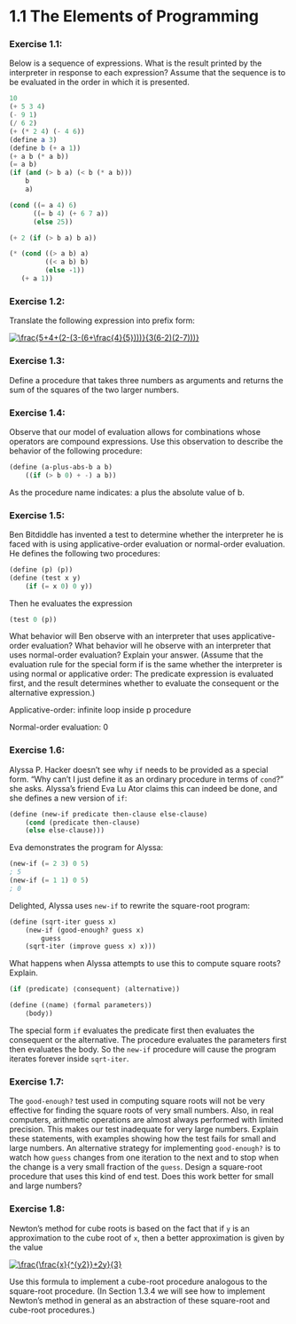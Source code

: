 # 1.1 The Elements of Programming

### Exercise 1.1:

Below is a sequence of expressions. What is the result printed by the interpreter in response to each expression? Assume that the sequence is to be evaluated in the order in which it is presented.

```scheme
10
(+ 5 3 4)
(- 9 1)
(/ 6 2)
(+ (* 2 4) (- 4 6))
(define a 3)
(define b (+ a 1))
(+ a b (* a b))
(= a b)
(if (and (> b a) (< b (* a b)))
    b
    a)

(cond ((= a 4) 6)
      ((= b 4) (+ 6 7 a))
      (else 25))

(+ 2 (if (> b a) b a))

(* (cond ((> a b) a)
         ((< a b) b)
         (else -1))
   (+ a 1))
```

### Exercise 1.2:

Translate the following expression into prefix form:

<a href="https://www.codecogs.com/eqnedit.php?latex=\frac{5&plus;4&plus;(2-(3-(6&plus;\frac{4}{5})))}{3(6-2)(2-7)))}" target="_blank"><img src="https://latex.codecogs.com/gif.latex?\frac{5&plus;4&plus;(2-(3-(6&plus;\frac{4}{5})))}{3(6-2)(2-7)))}" title="\frac{5+4+(2-(3-(6+\frac{4}{5})))}{3(6-2)(2-7)))}" /></a>

### Exercise 1.3:

Define a procedure that takes three numbers as arguments and returns the sum of the squares of the two larger numbers.

### Exercise 1.4:

Observe that our model of evaluation allows for combinations whose operators are compound expressions. Use this observation to describe the behavior of the following procedure:

```scheme
(define (a-plus-abs-b a b)
    ((if (> b 0) + -) a b))
```

As the procedure name indicates: a plus the absolute value of b.

### Exercise 1.5:

Ben Bitdiddle has invented a test to determine whether the interpreter he is faced with is using applicative-order evaluation or normal-order evaluation. He defines the following two procedures:

```scheme
(define (p) (p))
(define (test x y)
    (if (= x 0) 0 y))
```

Then he evaluates the expression

```scheme
(test 0 (p))
```

What behavior will Ben observe with an interpreter that uses applicative-order evaluation? What behavior will he observe with an interpreter that uses normal-order evaluation? Explain your answer. (Assume that the evaluation rule for the special form if is the same whether the interpreter is using normal or applicative order: The predicate expression is evaluated first, and the result determines whether to evaluate the consequent or the alternative expression.)

Applicative-order: infinite loop inside p procedure

Normal-order evaluation: 0

### Exercise 1.6:

Alyssa P. Hacker doesn’t see why `if` needs to be provided as a special form. “Why can’t I just define it as an ordinary procedure in terms of `cond`?” she asks. Alyssa’s friend Eva Lu Ator claims this can indeed be done, and she defines a new version of `if`:

```scheme
(define (new-if predicate then-clause else-clause)
    (cond (predicate then-clause)
    (else else-clause)))
```

Eva demonstrates the program for Alyssa:

```scheme
(new-if (= 2 3) 0 5)
; 5
(new-if (= 1 1) 0 5)
; 0
```

Delighted, Alyssa uses `new-if` to rewrite the square-root program:

```scheme
(define (sqrt-iter guess x)
    (new-if (good-enough? guess x)
        guess
    (sqrt-iter (improve guess x) x)))
```

What happens when Alyssa attempts to use this to compute square roots? Explain.

```scheme
(if ⟨predicate⟩ ⟨consequent⟩ ⟨alternative⟩)

(define (⟨name⟩ ⟨formal parameters⟩)
    ⟨body⟩)
```

The special form `if` evaluates the predicate first then evaluates the consequent or the alternative. The procedure evaluates the parameters first then evaluates the body. So the `new-if` procedure will cause the program iterates forever inside `sqrt-iter`.

### Exercise 1.7:

The `good-enough?` test used in computing square roots will not be very effective for finding the square roots of very small numbers. Also, in real computers, arithmetic operations are almost always performed with limited precision. This makes our test inadequate for very large numbers. Explain these statements, with examples showing how the test fails for small and large numbers. An alternative strategy for implementing `good-enough?` is to watch how `guess` changes from one iteration to the next and to stop when the change is a very small fraction of the `guess`. Design a square-root procedure that uses this kind of end test. Does this work better for small and large numbers?

### Exercise 1.8:

Newton’s method for cube roots is based on the fact that if `y` is an approximation to the cube root of `x`, then a better approximation is given by the value

<a href="https://www.codecogs.com/eqnedit.php?latex=\frac{\frac{x}{^{y2}}&plus;2y}{3}" target="_blank"><img src="https://latex.codecogs.com/gif.latex?\frac{\frac{x}{^{y2}}&plus;2y}{3}" title="\frac{\frac{x}{^{y2}}+2y}{3}" /></a>

Use this formula to implement a cube-root procedure analogous to the square-root procedure. (In Section 1.3.4 we will see how to implement Newton’s method in general as an abstraction of these square-root and cube-root procedures.)
